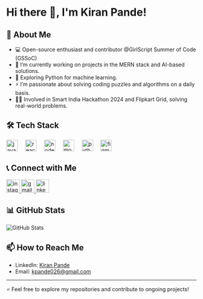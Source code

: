 # Hi there 👋, I'm Kiran Pande!

## 🚀 About Me
- 💻 Open-source enthusiast and contributor @GirlScript Summer of Code (GSSoC)
- 🔭 I’m currently working on projects in the MERN stack and AI-based solutions.
- 🌱 Exploring Python for machine learning.
- ⚡ I’m passionate about solving coding puzzles and algorithms on a daily basis.
- 🧑‍💻 Involved in Smart India Hackathon 2024 and Flipkart Grid, solving real-world problems.

## 🛠️ Tech Stack
<div align="left">
  <img src="https://cdn.jsdelivr.net/gh/devicons/devicon/icons/javascript/javascript-original.svg" height="30" alt="javascript logo"  />
  <img width="12" />
  <img src="https://cdn.jsdelivr.net/gh/devicons/devicon/icons/react/react-original.svg" height="30" alt="react logo"  />
  <img width="12" />
  <img src="https://cdn.jsdelivr.net/gh/devicons/devicon/icons/nodejs/nodejs-original.svg" height="30" alt="nodejs logo"  />
  <img width="12" />
  <img src="https://cdn.jsdelivr.net/gh/devicons/devicon/icons/mongodb/mongodb-original.svg" height="30" alt="mongodb logo"  />
  <img width="12" />
  <img src="https://cdn.jsdelivr.net/gh/devicons/devicon/icons/python/python-original.svg" height="30" alt="python logo"  />
  <img width="12" />
  <img src="https://cdn.jsdelivr.net/gh/devicons/devicon/icons/figma/figma-original.svg" height="30" alt="figma logo"  />
</div>

## 📞 Connect with Me
<div align="left">
  <a href="https://www.instagram.com/kiran_pande_30" target="_blank">
    <img src="https://img.shields.io/static/v1?message=Instagram&logo=instagram&label=&color=E4405F&logoColor=white&labelColor=&style=for-the-badge" height="35" alt="instagram logo"  />
  </a>
  <a href="mailto:kpande026@gmail.com" target="_blank">
    <img src="https://img.shields.io/static/v1?message=Gmail&logo=gmail&label=&color=D14836&logoColor=white&labelColor=&style=for-the-badge" height="35" alt="gmail logo"  />
  </a>
  <a href="https://www.linkedin.com/in/kiran-pande-896134226" target="_blank">
    <img src="https://img.shields.io/static/v1?message=LinkedIn&logo=linkedin&label=&color=0077B5&logoColor=white&labelColor=&style=for-the-badge" height="35" alt="linkedin logo"  />
  </a>
</div>


## 📊 GitHub Stats
![GitHub Stats](https://github-readme-stats.vercel.app/api?username=Kiran-pande-30&show_icons=true&theme=radical)

## 📫 How to Reach Me
- LinkedIn: [Kiran Pande](https://www.linkedin.com/in/kiran-pande/](https://www.linkedin.com/in/kiran-pande-896134226))
- Email: kpande026@gmail.com

---

⭐️ Feel free to explore my repositories and contribute to ongoing projects!
